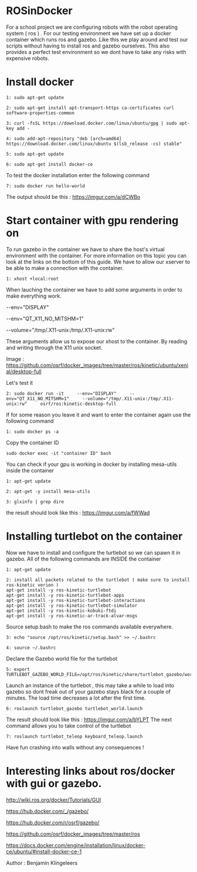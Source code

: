# ROSinDocker
For a school project we are configuring robots with the robot operating system ( ros ) . For our testing environment we have set up a docker container which runs ros and gazebo. Like this we play around and test our scripts without having to install ros and gazebo ourselves. This also provides a perfect test environment so we dont have to take any risks with expensive robots.
# Install docker
```
1: sudo apt-get update
```
```
2: sudo apt-get install apt-transport-https ca-certificates curl software-properties-common
```
```
3: curl -fsSL https://download.docker.com/linux/ubuntu/gpg | sudo apt-key add -
```
```
4: sudo add-apt-repository "deb [arch=amd64] https://download.docker.com/linux/ubuntu $(lsb_release -cs) stable"
 ``` 
 ```
5: sudo apt-get update
```
```
6: sudo apt-get install docker-ce
```
To test the docker installation enter the following command
```
7: sudo docker run hello-world
```
The output should be this : https://imgur.com/a/dCWBo

# Start container with gpu rendering on
To run gazebo in the container we have to share the host's virtual environment with  the container. For more information on this topic you can look at the links on the bottom of this guide.
We have to allow our xserver to be able to make a connection with the container.
```
1: xhost +local:root
```
When lauching the container we have to add some arguments in order to make everything work.

--env="DISPLAY"

--env="QT_X11_NO_MITSHM=1"

--volume="/tmp/.X11-unix:/tmp/.X11-unix:rw"

These arguments allow us to expose our xhost to the container. By reading and writing through the X11 unix socket.

Image : https://github.com/osrf/docker_images/tree/master/ros/kinetic/ubuntu/xenial/desktop-full

Let's test it
```
2: sudo docker run -it     --env="DISPLAY"     --env="QT_X11_NO_MITSHM=1"     --volume="/tmp/.X11-unix:/tmp/.X11-unix:rw"     osrf/ros:kinetic-desktop-full
```
If for some reason you leave it and want to enter the container again use the following command
```
1: sudo docker ps -a
```
Copy the container ID
```
sudo docker exec -it "container ID" bash
```
You can check if your gpu is working in docker by installing mesa-utils inside the container
```
1: apt-get update
```
```
2: apt-get -y install mesa-utils
```
```
3: glxinfo | grep dire
```
the result should look like this : https://imgur.com/a/fWWad

# Installing turtlebot on the container
Now we have to install and configure the turtlebot so we can spawn it in gazebo.
All of the following commands are INSIDE the container 
```
1: apt-get update
```
```
2: install all packets related to the turtlebot ( make sure to install ros-kinetic verion )
apt-get install -y ros-kinetic-turtlebot 
apt-get install -y ros-kinetic-turtlebot-apps 
apt-get install -y ros-kinetic-turtlebot-interactions
apt-get install -y ros-kinetic-turtlebot-simulator
apt-get install -y ros-kinetic-kobuki-ftdi
apt-get install -y ros-kinetic-ar-track-alvar-msgs
```
Source setup.bash to make the ros commands available everywhere.
```
3: echo "source /opt/ros/kinetic/setup.bash" >> ~/.bashrc
```
```
4: source ~/.bashrc
```
Declare the Gazebo world file for the turtlebot
```
5: export TURTLEBOT_GAZEBO_WORLD_FILE=/opt/ros/kinetic/share/turtlebot_gazebo/worlds/playground.world
```
Launch an instance of the turtlebot , this may take a while to load into gazebo so dont freak out of your gazebo stays black for a couple of minutes. The load time decreases a lot after the first time.
```
6: roslaunch turtlebot_gazebo turtlebot_world.launch
```
The result should look like this : https://imgur.com/a/bYLPT
The next command allows you to take control of the turtlebot
```
7: roslaunch turtlebot_teleop keyboard_teleop.launch
```
Have fun crashing into walls without any consequences !

# Interesting links about ros/docker with gui or gazebo.

http://wiki.ros.org/docker/Tutorials/GUI

https://hub.docker.com/_/gazebo/

https://hub.docker.com/r/osrf/gazebo/

https://github.com/osrf/docker_images/tree/master/ros

https://docs.docker.com/engine/installation/linux/docker-ce/ubuntu/#install-docker-ce-1



Author : Benjamin Klingeleers

